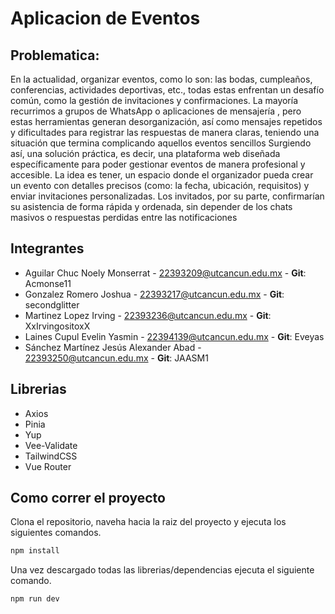 # Aplicacion de Eventos

## Problematica:
En la actualidad, organizar eventos, como lo son: las bodas, cumpleaños, conferencias, actividades deportivas, etc., todas estas enfrentan un desafío común, como la gestión de invitaciones y confirmaciones. La mayoría recurrimos a grupos de WhatsApp o aplicaciones de mensajería , pero estas herramientas generan desorganización, así como mensajes repetidos y dificultades para registrar las respuestas de manera claras, teniendo una situación que termina complicando aquellos eventos sencillos Surgiendo así, una solución práctica, es decir, una plataforma web diseñada específicamente para poder gestionar eventos de manera profesional y accesible. La idea es tener, un espacio donde el organizador pueda crear un evento con detalles precisos (como: la fecha, ubicación, requisitos) y enviar invitaciones personalizadas. Los invitados, por su parte, confirmarían su asistencia de forma rápida y ordenada, sin depender de los chats masivos o respuestas perdidas entre las notificaciones

## Integrantes
- Aguilar Chuc Noely Monserrat - 22393209@utcancun.edu.mx - **Git**: Acmonse11
- Gonzalez Romero Joshua - 22393217@utcancun.edu.mx - **Git**: secondglitter
- Martinez Lopez Irving - 22393236@utcancun.edu.mx - **Git**: XxIrvingositoxX
- Laines Cupul Evelin Yasmin - 22394139@utcancun.edu.mx - **Git**: Eveyas
- Sánchez Martínez Jesús Alexander Abad - 22393250@utcancun.edu.mx - **Git**: JAASM1

## Librerias
- Axios
- Pinia
- Yup
- Vee-Validate
- TailwindCSS
- Vue Router

## Como correr el proyecto

Clona el repositorio, naveha hacia la raiz del proyecto y ejecuta los siguientes comandos.

```sh
npm install
```

Una vez descargado todas las librerias/dependencias ejecuta el siguiente comando.

```sh
npm run dev
```

